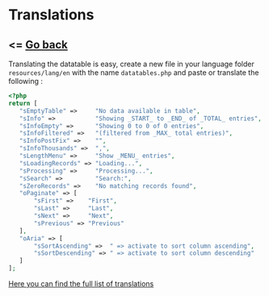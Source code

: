 # Translations

<= [Go back](https://singlequote.github.io/Laravel-datatables/)
-------------------------------------------------------------------


Translating the datatable is easy, create a new file in your language folder `resources/lang/en` with the name `datatables.php` and paste or translate the following :
 
 ```php
 <?php
return [
	"sEmptyTable" =>     "No data available in table",
	"sInfo" =>           "Showing _START_ to _END_ of _TOTAL_ entries",
	"sInfoEmpty" =>      "Showing 0 to 0 of 0 entries",
	"sInfoFiltered" =>   "(filtered from _MAX_ total entries)",
	"sInfoPostFix" =>    "",
	"sInfoThousands" =>  ",",
	"sLengthMenu" =>     "Show _MENU_ entries",
	"sLoadingRecords" => "Loading...",
	"sProcessing" =>     "Processing...",
	"sSearch" =>         "Search:",
	"sZeroRecords" =>    "No matching records found",
	"oPaginate" => [
		"sFirst" =>    "First",
		"sLast" =>     "Last",
		"sNext" =>     "Next",
		"sPrevious" => "Previous"
	],
	"oAria" => [
		"sSortAscending" =>  " => activate to sort column ascending",
		"sSortDescending" => " => activate to sort column descending"
	]
];
 ```
 [Here you can find the full list of translations](https://datatables.net/plug-ins/i18n/)
 
